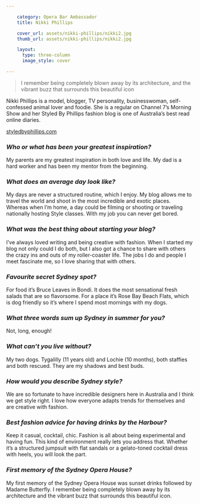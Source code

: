 ```yaml
---

    category: Opera Bar Ambassador
    title: Nikki Phillips

    cover_url: assets/nikki-phillips/nikki2.jpg
    thumb_url: assets/nikki-phillips/nikki2.jpg

    layout:
      type: three-column
      image_style: cover

---
```


<blockquote>
  <p>I remember being completely blown away by its architecture, and the vibrant buzz that surrounds this beautiful icon</p>
</blockquote>

<div class="quotes">
  Nikki Phillips is a model, blogger, TV personality, businesswoman, self-confessed animal lover and foodie. She is a regular on Channel 7’s Morning Show and her Styled By Phillips fashion blog is one of Australia’s best read online diaries.
  <p><a href="http://styledbyphillips.com">styledbyphillips.com</a></p>
</div>

### *Who or what has been your greatest inspiration?*
My parents are my greatest inspiration in both love and life. My dad is a hard worker and has been my mentor from the beginning.

### *What does an average day look like?*
My days are never a structured routine, which I enjoy. My blog allows me to travel the world and shoot in the most incredible and exotic places. Whereas when I’m home, a day could be filming or shooting or traveling nationally hosting Style classes. With my job you can never get bored.

### *What was the best thing about starting your blog?*
I’ve always loved writing and being creative with fashion. When I started my blog not only could I do both, but I also got a chance to share with others the crazy ins and outs of my roller-coaster life. The jobs I do and people I meet fascinate me, so I love sharing that with others.

### *Favourite secret Sydney spot?*
For food it’s Bruce Leaves in Bondi. It does the most sensational fresh salads that are so flavorsome. For a place it’s Rose Bay Beach Flats, which is dog friendly so it’s where I spend most mornings with my dogs.

### *What three words sum up Sydney in summer for you?*
Not, long, enough!

### *What can’t you live without?*
My two dogs. Tygalilly (11 years old) and Lochie (10 months), both staffies and both rescued. They are my shadows and best buds.

### *How would you describe Sydney style?*
We are so fortunate to have incredible designers here in Australia and I think we get style right. I love how everyone adapts trends for themselves and are creative with fashion.

### *Best fashion advice for having drinks by the Harbour?*
Keep it casual, cocktail, chic. Fashion is all about being experimental and having fun. This kind of environment really lets you address that. Whether it’s a structured jumpsuit with flat sandals or a gelato-toned cocktail dress with heels, you will look the part.

### *First memory of the Sydney Opera House?*
My first memory of the Sydney Opera House was sunset drinks followed by Madame Butterfly. I remember being completely blown away by its architecture and the vibrant buzz that surrounds this beautiful icon.
